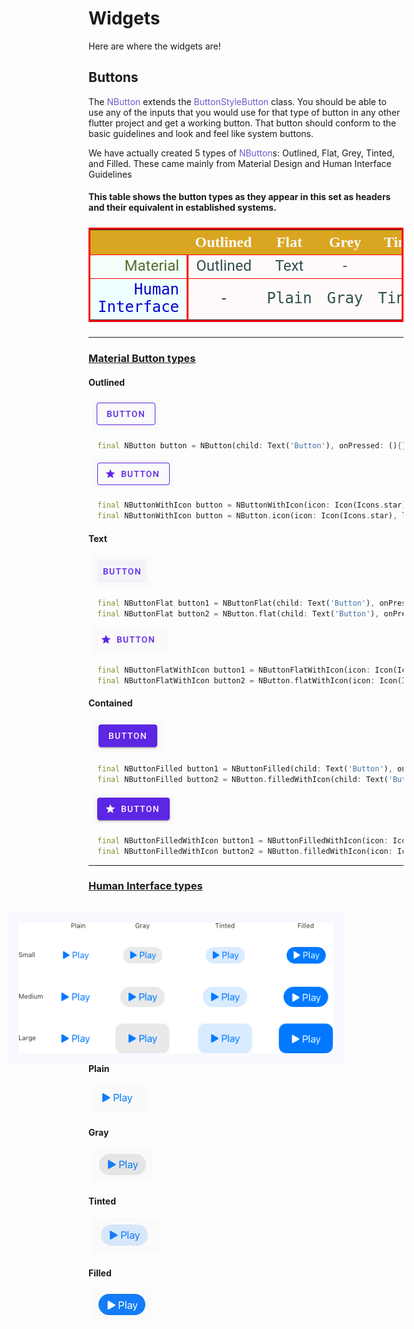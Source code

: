 Widgets
=
Here are where the widgets are!

Buttons
-
<p>The <span style="color:slateblue;">NButton</span> extends the <span style="color:slateblue;">ButtonStyleButton</span> class.
You should be able to use any of the inputs that you would use for that type of button in any other flutter project and get a working button.
That button should conform to the basic guidelines and look and feel like system buttons.</p>
<p>We have actually created 5 types of <span style="color:slateblue;">NButton</span>s: Outlined, Flat, Grey, Tinted, and Filled.
These came mainly from Material Design and Human Interface Guidelines</p>

#### This table shows the button types as they appear in this set as headers and their equivalent in established systems.

<table style="border: 3px solid red;font-size: 24px;">
    <thead>
        <tr style="text-align:center;border-bottom: 1px solid red;font-family: Copperplate, Papyrus, fantasy">
            <th style="background:goldenrod;"></th>
            <th style="background:goldenrod;color:ghostwhite;">Outlined</th>
            <th style="background:goldenrod;color:ghostwhite;">Flat</th>
            <th style="background:goldenrod;color:ghostwhite;">Grey</th>
            <th style="background:goldenrod;color:ghostwhite;">Tinted</th>
            <th style="background:goldenrod;color:ghostwhite;">Filled</th>
        </tr>
    </thead>
    <tbody>
        <tr style="text-align:center;border-bottom: 1px solid red;font-family: Roboto, Helvetica, sans-serif">
            <td style="background:mintcream;color:darkolivegreen;text-align:right;border-right: 3px solid red;">Material</td>
            <td style="background:snow;color:darkslategrey;">Outlined</td>
            <td style="background:snow;color:darkslategrey;">Text</td>
            <td style="background:snow;color:darkslategrey;">-</td>
            <td style="background:snow;color:darkslategrey;">-</td>
            <td style="background:snow;color:darkslategrey;">Contained</td>
        </tr>
        <tr style="text-align:center;font-family: SanFrancisco-Compact, Monaco, monospace">
            <td style="background:azure;color:mediumblue;text-align:right;border-right: 3px solid red;">Human Interface</td>
            <td style="background:snow;color:darkslategrey;">-</td>
            <td style="background:snow;color:darkslategrey;">Plain</td>
            <td style="background:snow;color:darkslategrey;">Gray</td>
            <td style="background:snow;color:darkslategrey;">Tinted</td>
            <td style="background:snow;color:darkslategrey;">Filled</td>
        </tr>
    </tbody>
</table>

---

### [Material Button types](https://material.io/components/buttons)

#### Outlined
<img src="../../assets/clips/btn_outlined.png" alt="material outlined button" style="margin-left:6px;" />

```dart
  final NButton button = NButton(child: Text('Button'), onPressed: (){}, useMaterial: true);
```

<img src="../../assets/clips/btn_w_icon_outlined.png" alt="material outlined button" style="margin-left:6px;" />

```dart
  final NButtonWithIcon button = NButtonWithIcon(icon: Icon(Icons.star), label: 'Button', onPressed: (){}, useMaterial: true);
  final NButtonWithIcon button = NButton.icon(icon: Icon(Icons.star), label: 'Button', onPressed: (){}, useMaterial: true);
```

#### Text
<img src="../../assets/clips/btn_text.png" alt="material text button" style="margin-left:6px;" />

```dart
  final NButtonFlat button1 = NButtonFlat(child: Text('Button'), onPressed: (){}, useMaterial: true);
  final NButtonFlat button2 = NButton.flat(child: Text('Button'), onPressed: (){}, useMaterial: true);
```

<img src="../../assets/clips/btn_w_icon_text.png" alt="material text button" style="margin-left:6px;" />

```dart
  final NButtonFlatWithIcon button1 = NButtonFlatWithIcon(icon: Icon(Icons.star), label: 'Button', onPressed: (){}, useMaterial: true);
  final NButtonFlatWithIcon button2 = NButton.flatWithIcon(icon: Icon(Icons.star), label: 'Button', onPressed: (){}, useMaterial: true);
```

#### Contained
<img src="../../assets/clips/btn_contained.png" alt="material contained button" style="margin-left:6px;" />

```dart
  final NButtonFilled button1 = NButtonFilled(child: Text('Button'), onPressed: (){}, useMaterial: true);
  final NButtonFilled button2 = NButton.filledWithIcon(child: Text('Button'), onPressed: (){}, useMaterial: true);
```

<img src="../../assets/clips/btn_w_icon_contained.png" alt="material contained button" style="margin-left:6px;" />

```dart
  final NButtonFilledWithIcon button1 = NButtonFilledWithIcon(icon: Icon(Icons.star), label: 'Button', onPressed: (){}, useMaterial: true);
  final NButtonFilledWithIcon button2 = NButton.filledWithIcon(icon: Icon(Icons.star), label: 'Button', onPressed: (){}, useMaterial: true);
```

---

### [Human Interface types](https://developer.apple.com/design/human-interface-guidelines/ios/controls/buttons/)
<img src="../../assets/clips/btns_cupertino.png" alt="human interface buttons" style="margin-top:16px;padding:16px;background:ghostwhite;float:right;margin-left:6px;margin-right:96px;" />

#### Plain
<img src="../../assets/clips/btn_plain.png" alt="material outlined button" style="margin-left:6px;" />

#### Gray
<img src="../../assets/clips/btn_gray.png" alt="material outlined button" style="margin-left:6px;" />

#### Tinted
<img src="../../assets/clips/btn_tinted.png" alt="material outlined button" style="margin-left:6px;" />

#### Filled
<img src="../../assets/clips/btn_filled.png" alt="material outlined button" style="margin-left:6px;" />
